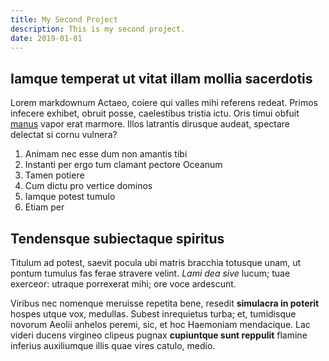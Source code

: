 ```yaml
---
title: My Second Project
description: This is my second project.
date: 2019-01-01
---
```


## Iamque temperat ut vitat illam mollia sacerdotis

Lorem markdownum Actaeo, coiere qui valles mihi referens redeat. Primos infecere exhibet, obruit posse, caelestibus
tristia ictu. Oris timui obfuit [manus](http://unusalis.net/nostrivincitur) vapor erat marmore. Illos latrantis dirusque
audeat, spectare delectat si cornu vulnera?

1. Animam nec esse dum non amantis tibi
2. Instanti per ergo tum clamant pectore Oceanum
3. Tamen potiere
4. Cum dictu pro vertice dominos
5. Iamque potest tumulo
6. Etiam per

## Tendensque subiectaque spiritus

Titulum ad potest, saevit pocula ubi matris bracchia totusque unam, ut pontum tumulus fas ferae stravere velint. *Lami
dea sive* lucum; tuae exerceor: utraque porrexerat mihi; ore voce ardescunt.

Viribus nec nomenque meruisse repetita bene, resedit **simulacra in poterit** hospes utque vox, medullas. Subest
inrequietus turba; et, tumidisque novorum Aeolii anhelos peremi, sic, et hoc Haemoniam mendacique. Lac videri ducens
virgineo clipeus pugnax **cupiuntque sunt reppulit** flamine inferius auxiliumque illis quae vires catulo, medio.
